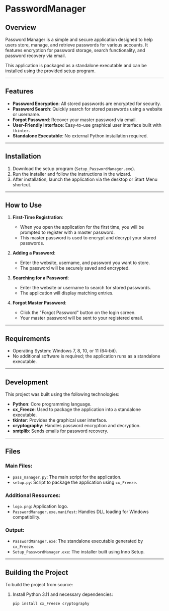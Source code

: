 # PasswordManager

## Overview
Password Manager is a simple and secure application designed to help users store, manage, and retrieve passwords for various accounts. It features encryption for password storage, search functionality, and password recovery via email.

This application is packaged as a standalone executable and can be installed using the provided setup program.

---

## Features
- **Password Encryption**: All stored passwords are encrypted for security.
- **Password Search**: Quickly search for stored passwords using a website or username.
- **Forgot Password**: Recover your master password via email.
- **User-Friendly Interface**: Easy-to-use graphical user interface built with `tkinter`.
- **Standalone Executable**: No external Python installation required.

---

## Installation
1. Download the setup program (`Setup_PasswordManager.exe`).
2. Run the installer and follow the instructions in the wizard.
3. After installation, launch the application via the desktop or Start Menu shortcut.

---

## How to Use
1. **First-Time Registration**:
   - When you open the application for the first time, you will be prompted to register with a master password.
   - This master password is used to encrypt and decrypt your stored passwords.

2. **Adding a Password**:
   - Enter the website, username, and password you want to store.
   - The password will be securely saved and encrypted.

3. **Searching for a Password**:
   - Enter the website or username to search for stored passwords.
   - The application will display matching entries.

4. **Forgot Master Password**:
   - Click the "Forgot Password" button on the login screen.
   - Your master password will be sent to your registered email.

---

## Requirements
- Operating System: Windows 7, 8, 10, or 11 (64-bit).
- No additional software is required; the application runs as a standalone executable.

---

## Development
This project was built using the following technologies:
- **Python**: Core programming language.
- **cx_Freeze**: Used to package the application into a standalone executable.
- **tkinter**: Provides the graphical user interface.
- **cryptography**: Handles password encryption and decryption.
- **smtplib**: Sends emails for password recovery.

---

## Files
### Main Files:
- `pass_manager.py`: The main script for the application.
- `setup.py`: Script to package the application using `cx_Freeze`.

### Additional Resources:
- `logo.png`: Application logo.
- `PasswordManager.exe.manifest`: Handles DLL loading for Windows compatibility.

### Output:
- `PasswordManager.exe`: The standalone executable generated by `cx_Freeze`.
- `Setup_PasswordManager.exe`: The installer built using Inno Setup.

---

## Building the Project
To build the project from source:
1. Install Python 3.11 and necessary dependencies:
   ```bash
   pip install cx_Freeze cryptography
